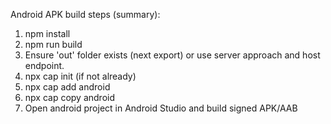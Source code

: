 Android APK build steps (summary):
1. npm install
2. npm run build
3. Ensure 'out' folder exists (next export) or use server approach and host endpoint.
4. npx cap init (if not already)
5. npx cap add android
6. npx cap copy android
7. Open android project in Android Studio and build signed APK/AAB
